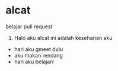 # alcat
belajar pull request

1. Halo aku alcat ini adalah keseharian aku
- hari aku gmeet dulu
- aku makan rendang
- hari aku belajarr
